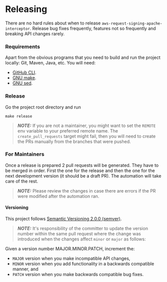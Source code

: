 # Releasing

There are no hard rules about when to release `aws-request-signing-apache-interceptor`. Release bug fixes frequently, features not so frequently and breaking API changes rarely.

### Requirements

Apart from the obvious programs that you need to build and run the project locally: Git, Maven, Java, etc. You will need:
* [GitHub CLI](https://cli.github.com/).
* [GNU make](https://www.gnu.org/software/make/manual/make.html).
* [GNU sed](https://www.gnu.org/software/sed/).

### Release

Go the project root directory and run

```
make release
```

> **_NOTE:_** If you are not a maintainer, you might want to set the `REMOTE` env variable to your preferred remote name. The `create_pull_requests` target might fail, then you will need to create the PRs manually from the branches that were pushed.

### For Maintainers

Once a release is prepared 2 pull requests will be generated. They have to be merged in order. First the one for the release and then the one for the next development version (it should be a draft PR). The automation will take care of the rest.

> **_NOTE:_** Please review the changes in case there are errors if the PR were modified after the automation ran.

#### Versioning

This project follows [Semantic Versioning 2.0.0 (semver)](https://semver.org/spec/v2.0.0.html).

> **_NOTE:_** It's responsibility of the committer to update the version number within the same pull request where the change was introduced when the changes affect `minor` or `major` as follows:

Given a version number MAJOR.MINOR.PATCH, increment the:

* `MAJOR` version when you make incompatible API changes,
* `MINOR` version when you add functionality in a backwards compatible manner, and
* `PATCH` version when you make backwards compatible bug fixes.

